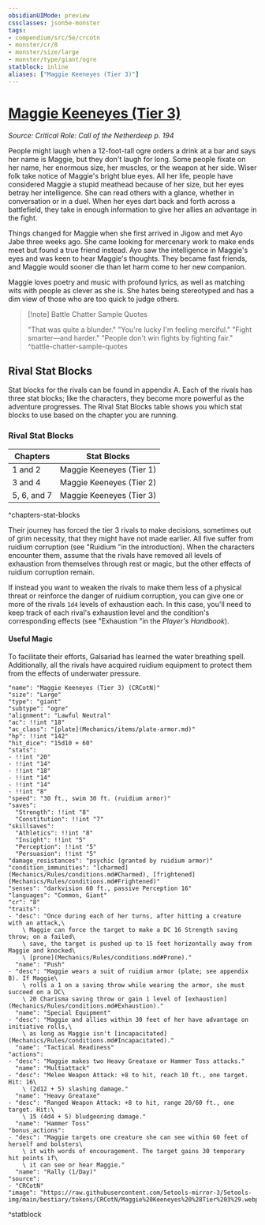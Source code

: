 ```yaml
---
obsidianUIMode: preview
cssclasses: json5e-monster
tags:
- compendium/src/5e/crcotn
- monster/cr/8
- monster/size/large
- monster/type/giant/ogre
statblock: inline
aliases: ["Maggie Keeneyes (Tier 3)"]
---
```

# [Maggie Keeneyes (Tier 3)](Mechanics\bestiary\npc/maggie-keeneyes-tier-3-crcotn.md)
*Source: Critical Role: Call of the Netherdeep p. 194*  

People might laugh when a 12-foot-tall ogre orders a drink at a bar and says her name is Maggie, but they don't laugh for long. Some people fixate on her name, her enormous size, her muscles, or the weapon at her side. Wiser folk take notice of Maggie's bright blue eyes. All her life, people have considered Maggie a stupid meathead because of her size, but her eyes betray her intelligence. She can read others with a glance, whether in conversation or in a duel. When her eyes dart back and forth across a battlefield, they take in enough information to give her allies an advantage in the fight.

Things changed for Maggie when she first arrived in Jigow and met Ayo Jabe three weeks ago. She came looking for mercenary work to make ends meet but found a true friend instead. Ayo saw the intelligence in Maggie's eyes and was keen to hear Maggie's thoughts. They became fast friends, and Maggie would sooner die than let harm come to her new companion.

Maggie loves poetry and music with profound lyrics, as well as matching wits with people as clever as she is. She hates being stereotyped and has a dim view of those who are too quick to judge others.

> [!note] Battle Chatter Sample Quotes
> 
> "That was quite a blunder." "You're lucky I'm feeling merciful." "Fight smarter—and harder." "People don't win fights by fighting fair."
^battle-chatter-sample-quotes

## Rival Stat Blocks

Stat blocks for the rivals can be found in appendix A. Each of the rivals has three stat blocks; like the characters, they become more powerful as the adventure progresses. The Rival Stat Blocks table shows you which stat blocks to use based on the chapter you are running.

### Rival Stat Blocks

| Chapters | Stat Blocks |
|----------|-------------|
| 1 and 2 | Maggie Keeneyes (Tier 1) |
| 3 and 4 | Maggie Keeneyes (Tier 2) |
| 5, 6, and 7 | Maggie Keeneyes (Tier 3) |
^chapters-stat-blocks

Their journey has forced the tier 3 rivals to make decisions, sometimes out of grim necessity, that they might have not made earlier. All five suffer from ruidium corruption (see "Ruidium "in the introduction). When the characters encounter them, assume that the rivals have removed all levels of exhaustion from themselves through rest or magic, but the other effects of ruidium corruption remain.

If instead you want to weaken the rivals to make them less of a physical threat or reinforce the danger of ruidium corruption, you can give one or more of the rivals `1d4` levels of exhaustion each. In this case, you'll need to keep track of each rival's exhaustion level and the condition's corresponding effects (see "Exhaustion "in the *Player's Handbook*).

#### Useful Magic

To facilitate their efforts, Galsariad has learned the water breathing spell. Additionally, all the rivals have acquired ruidium equipment to protect them from the effects of underwater pressure.

```statblock
"name": "Maggie Keeneyes (Tier 3) (CRCotN)"
"size": "Large"
"type": "giant"
"subtype": "ogre"
"alignment": "Lawful Neutral"
"ac": !!int "18"
"ac_class": "[plate](Mechanics/items/plate-armor.md)"
"hp": !!int "142"
"hit_dice": "15d10 + 60"
"stats":
- !!int "20"
- !!int "14"
- !!int "18"
- !!int "14"
- !!int "14"
- !!int "8"
"speed": "30 ft., swim 30 ft. (ruidium armor)"
"saves":
  "Strength": !!int "8"
  "Constitution": !!int "7"
"skillsaves":
  "Athletics": !!int "8"
  "Insight": !!int "5"
  "Perception": !!int "5"
  "Persuasion": !!int "5"
"damage_resistances": "psychic (granted by ruidium armor)"
"condition_immunities": "[charmed](Mechanics/Rules/conditions.md#Charmed), [frightened](Mechanics/Rules/conditions.md#Frightened)"
"senses": "darkvision 60 ft., passive Perception 16"
"languages": "Common, Giant"
"cr": "8"
"traits":
- "desc": "Once during each of her turns, after hitting a creature with an attack,\
    \ Maggie can force the target to make a DC 16 Strength saving throw; on a failed\
    \ save, the target is pushed up to 15 feet horizontally away from Maggie and knocked\
    \ [prone](Mechanics/Rules/conditions.md#Prone)."
  "name": "Push"
- "desc": "Maggie wears a suit of ruidium armor (plate; see appendix B). If Maggie\
    \ rolls a 1 on a saving throw while wearing the armor, she must succeed on a DC\
    \ 20 Charisma saving throw or gain 1 level of [exhaustion](Mechanics/Rules/conditions.md#Exhaustion)."
  "name": "Special Equipment"
- "desc": "Maggie and allies within 30 feet of her have advantage on initiative rolls,\
    \ as long as Maggie isn't [incapacitated](Mechanics/Rules/conditions.md#Incapacitated)."
  "name": "Tactical Readiness"
"actions":
- "desc": "Maggie makes two Heavy Greataxe or Hammer Toss attacks."
  "name": "Multiattack"
- "desc": "Melee Weapon Attack: +8 to hit, reach 10 ft., one target. Hit: 16\
    \ (2d12 + 5) slashing damage."
  "name": "Heavy Greataxe"
- "desc": "Ranged Weapon Attack: +8 to hit, range 20/60 ft., one target. Hit:\
    \ 15 (4d4 + 5) bludgeoning damage."
  "name": "Hammer Toss"
"bonus_actions":
- "desc": "Maggie targets one creature she can see within 60 feet of herself and bolsters\
    \ it with words of encouragement. The target gains 30 temporary hit points if\
    \ it can see or hear Maggie."
  "name": "Rally (1/Day)"
"source":
- "CRCotN"
"image": "https://raw.githubusercontent.com/5etools-mirror-3/5etools-img/main/bestiary/tokens/CRCotN/Maggie%20Keeneyes%20%28Tier%203%29.webp"
```
^statblock